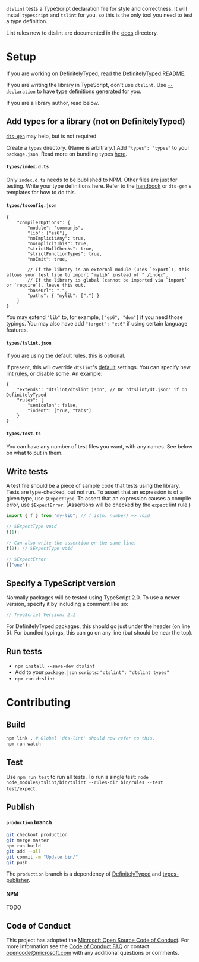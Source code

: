 `dtslint` tests a TypeScript declaration file for style and correctness.
It will install `typescript` and `tslint` for you, so this is the only tool you need to test a type definition.

Lint rules new to dtslint are documented in the [docs](docs) directory.

# Setup

If you are working on DefinitelyTyped, read the [DefinitelyTyped README](https://github.com/DefinitelyTyped/DefinitelyTyped#readme).

If you are writing the library in TypeScript, don't use `dtslint`.
Use [`--declaration`](http://www.typescriptlang.org/docs/handbook/compiler-options.html) to have type definitions generated for you.

If you are a library author, read below.


## Add types for a library (not on DefinitelyTyped)

[`dts-gen`](https://github.com/Microsoft/dts-gen#readme) may help, but is not required.

Create a `types` directory. (Name is arbitrary.)
Add `"types": "types"` to your `package.json`.
Read more on bundling types [here](http://www.typescriptlang.org/docs/handbook/declaration-files/publishing.html).


#### `types/index.d.ts`

Only `index.d.ts` needs to be published to NPM. Other files are just for testing.
Write your type definitions here.
Refer to the [handbook](http://www.typescriptlang.org/docs/handbook/declaration-files/introduction.html) or `dts-gen`'s templates for how to do this.


#### `types/tsconfig.json`

```json5
{
    "compilerOptions": {
        "module": "commonjs",
        "lib": ["es6"],
        "noImplicitAny": true,
        "noImplicitThis": true,
        "strictNullChecks": true,
        "strictFunctionTypes": true,
        "noEmit": true,

        // If the library is an external module (uses `export`), this allows your test file to import "mylib" instead of "./index".
        // If the library is global (cannot be imported via `import` or `require`), leave this out.
        "baseUrl": ".",
        "paths": { "mylib": ["."] }
    }
}
```

You may extend `"lib"` to, for example, `["es6", "dom"]` if you need those typings.
You may also have add `"target": "es6"` if using certain language features.


#### `types/tslint.json`

If you are using the default rules, this is optional.

If present, this will override `dtslint`'s [default](https://github.com/Microsoft/dtslint/blob/master/dtslint.json) settings.
You can specify new lint [rules](https://palantir.github.io/tslint/rules/), or disable some. An example:

```json5
{
    "extends": "dtslint/dtslint.json", // Or "dtslint/dt.json" if on DefinitelyTyped
    "rules": {
        "semicolon": false,
        "indent": [true, "tabs"]
    }
}
```


#### `types/test.ts`

You can have any number of test files you want, with any names. See below on what to put in them.



## Write tests

A test file should be a piece of sample code that tests using the library. Tests are type-checked, but not run.
To assert that an expression is of a given type, use `$ExpectType`.
To assert that an expression causes a compile error, use `$ExpectError`.
(Assertions will be checked by the `expect` lint rule.)

```ts
import { f } from "my-lib"; // f is(n: number) => void

// $ExpectType void
f(1);

// Can also write the assertion on the same line.
f(2); // $ExpectType void

// $ExpectError
f("one");
```


## Specify a TypeScript version

Normally packages will be tested using TypeScript 2.0.
To use a newer version, specify it by including a comment like so:

```ts
// TypeScript Version: 2.1
```

For DefinitelyTyped packages, this should go just under the header (on line 5).
For bundled typings, this can go on any line (but should be near the top).


## Run tests

- `npm install --save-dev dtslint`
- Add to your `package.json` `scripts`: `"dtslint": "dtslint types"`
- `npm run dtslint`


# Contributing

## Build

```sh
npm link . # Global 'dts-lint' should now refer to this.
npm run watch
```

## Test

Use `npm run test` to run all tests.
To run a single test: `node node_modules/tslint/bin/tslint --rules-dir bin/rules --test test/expect`.


## Publish

#### `production` branch

```sh
git checkout production
git merge master
npm run build
git add --all
git commit -m "Update bin/"
git push
```

The `production` branch is a dependency of [DefinitelyTyped](https://github.com/DefinitelyTyped/DefinitelyTyped) and [types-publisher](https://github.com/Microsoft/types-publisher).

#### NPM

TODO


## Code of Conduct

This project has adopted the [Microsoft Open Source Code of Conduct](https://opensource.microsoft.com/codeofconduct/). For more information see the [Code of Conduct FAQ](https://opensource.microsoft.com/codeofconduct/faq/) or contact [opencode@microsoft.com](mailto:opencode@microsoft.com) with any additional questions or comments.
